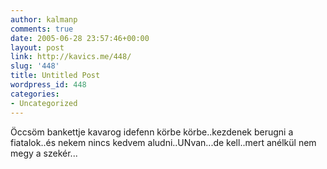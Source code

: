 ```yaml
---
author: kalmanp
comments: true
date: 2005-06-28 23:57:46+00:00
layout: post
link: http://kavics.me/448/
slug: '448'
title: Untitled Post
wordpress_id: 448
categories:
- Uncategorized
---
```


Öccsöm bankettje kavarog idefenn körbe körbe..kezdenek berugni a fiatalok..és nekem nincs kedvem aludni..UNvan...de kell..mert anélkül nem megy a szekér...

